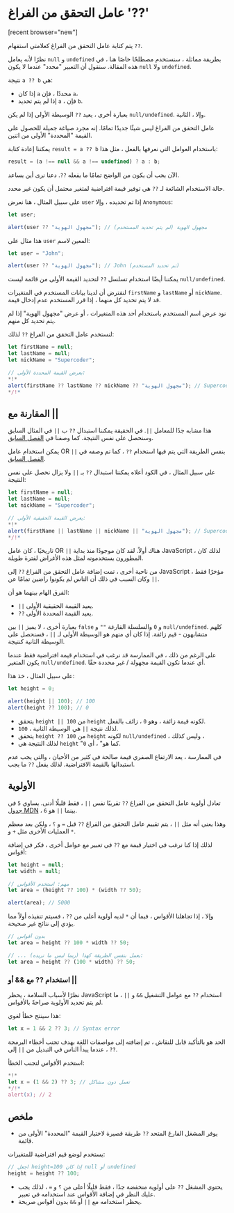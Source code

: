 # عامل التحقق من الفراغ '??'

[recent browser="new"]

يتم كتابة عامل التحقق من الفراغ كعلامتي استفهام `??`.

نظرًا لأنه يعامل `null` و `undefined` بطريقة مماثلة ، سنستخدم مصطلحًا خاصًا هنا ، في هذه المقالة. سنقول أن التعبير "محدد" عندما لا يكون `null` ولا `undefined`.

نتيجة `a ?? b` هي:
- إذا كان `a` محددًا ، فإن `a`،
- إذا لم يتم تحديد `a` ، فإن `b`.

بعبارة أخرى ، يعيد `??` الوسيطة الأولى إذا لم يكن `null/undefined`. وإلا ، الثانية.

عامل التحقق من الفراغ ليس شيئًا جديدًا تمامًا. إنه مجرد صياغة جميلة للحصول على القيمة "المحددة" الأولى من اثنين.

يمكننا إعادة كتابة `result = a ?? b` باستخدام العوامل التي نعرفها بالفعل ، مثل هذا:

```js
result = (a !== null && a !== undefined) ? a : b;
```

الآن يجب أن يكون من الواضح تمامًا ما يفعله `??`. دعنا نرى أين يساعد.

حالة الاستخدام الشائعة لـ `??` هي توفير قيمة افتراضية لمتغير محتمل أن يكون غير محدد.

على سبيل المثال ، هنا نعرض `user` إذا تم تحديده ، وإلا `Anonymous`:

```js run
let user;

alert(user ?? "مجهول الهوية"); // مجهول الهوية (لم يتم تحديد المستخدم)
```

هذا مثال على `user` المعين لاسم:

```js run
let user = "John";

alert(user ?? "مجهول الهوية"); // John (تم تحديد المستخدم)
```

يمكننا أيضًا استخدام تسلسل `??` لتحديد القيمة الأولى من قائمة ليست `null/undefined`.

لنفترض أن لدينا بيانات المستخدم في المتغيرات `firstName` و `lastName` أو `nickName`. قد لا يتم تحديد كل منهما ، إذا قرر المستخدم عدم إدخال قيمة.

نود عرض اسم المستخدم باستخدام أحد هذه المتغيرات ، أو عرض "مجهول الهوية" إذا لم يتم تحديد كل منهم.

لنستخدم عامل التحقق من الفراغ `??` لذلك:

```js run
let firstName = null;
let lastName = null;
let nickName = "Supercoder";

// يعرض القيمة المحددة الأولى:
*!*
alert(firstName ?? lastName ?? nickName ?? "مجهول الهوية"); // Supercoder
*/!*
```

## المقارنة مع ||

هذا مشابه جدًا للمعامل `||`. في الحقيقة يمكننا استبدال `??` ب `||` في المثال السابق وسنحصل على نفس النتيجة. كما وصفنا في [الفصل السابق](info:logical-operators#or-finds-the-first-truthy-value).

يمكن استخدام عامل OR `||` بنفس الطريقة التي يتم فيها استخدام `??` ، كما تم وصفه في [الفصل السابق](info:logical-operators#or-finds-the-first-truthy-value).

على سبيل المثال ، في الكود أعلاه يمكننا استبدال `??` بـ `||` ولا يزال نحصل على نفس النتيجة:

```js run
let firstName = null;
let lastName = null;
let nickName = "Supercoder";

// يعرض القيمة الحقيقية الأولى:
*!*
alert(firstName || lastName || nickName || "مجهول الهوية"); // Supercoder
*/!*
```

تاريخيًا ، كان عامل OR `||` هناك أولاً. لقد كان موجودًا منذ بداية JavaScript ، لذلك كان المطورون يستخدمونه لمثل هذه الأغراض لفترة طويلة.

من ناحية أخرى ، تمت إضافة عامل التحقق من الفراغ `??` إلى JavaScript مؤخرًا فقط ، وكان السبب في ذلك أن الناس لم يكونوا راضين تمامًا عن `||`.

الفرق الهام بينهما هو أن:
- `||` يعيد القيمة الحقيقية الأولى.
- `??` يعيد القيمة المحددة الأولى.

بعبارة أخرى ، لا يميز `||` بين `false` و `0` والسلسلة الفارغة `""` و `null/undefined`. كلهم متشابهون - قيم زائفة. إذا كان أي منهم هو الوسيطة الأولى لـ `||` ، فسنحصل على الوسيطة الثانية كنتيجة.

على الرغم من ذلك ، في الممارسة قد نرغب في استخدام قيمة افتراضية فقط عندما يكون المتغير `null/undefined`. أي عندما تكون القيمة مجهولة / غير محددة حقًا.

على سبيل المثال ، خذ هذا:

```js run
let height = 0;

alert(height || 100); // 100
alert(height ?? 100); // 0
```

- يتحقق `height || 100` من `height` لكونه قيمة زائفة ، وهو `0` ، زائف بالفعل.
 - لذلك نتيجة `||` هي الوسيطة الثانية ، `100`.
- يتحقق `height ?? 100` من `height` لكونه `null/undefined` ، وليس كذلك ،
 - لذلك النتيجة هي `height` "كما هو" ، أي `0`.

في الممارسة ، يعد الارتفاع الصفري قيمة صالحة في كثير من الأحيان ، والتي يجب عدم استبدالها بالقيمة الافتراضية. لذلك يفعل `??` ما يجب.

## الأولوية

تعادل أولوية عامل التحقق من الفراغ `??` تقريبًا نفس `||` ، فقط قليلًا أدنى. يساوي `5` في [جدول MDN](https://developer.mozilla.org/en-US/docs/Web/JavaScript/Reference/Operators/Operator_Precedence#Table) ، بينما `||` هو `6`.

وهذا يعني أنه مثل `||` ، يتم تقييم عامل التحقق من الفراغ `??` قبل `=` و `؟` ، ولكن بعد معظم العمليات الأخرى مثل `+` و `*`.

لذلك إذا كنا نرغب في اختيار قيمة مع `??` في تعبير مع عوامل أخرى ، فكر في إضافة أقواس:

```js run
let height = null;
let width = null;

// مهم: استخدم الأقواس
let area = (height ?? 100) * (width ?? 50);

alert(area); // 5000
```

وإلا ، إذا تجاهلنا الأقواس ، فبما أن `*` لديه أولوية أعلى من `??` ، فسيتم تنفيذه أولاً مما يؤدي إلى نتائج غير صحيحة.

```js
// بدون أقواس
let area = height ?? 100 * width ?? 50;

// ... يعمل بنفس الطريقة كهذا (ربما ليس ما نريده):
let area = height ?? (100 * width) ?? 50;
```

### استخدام ?? مع && أو ||

نظرًا لأسباب السلامة ، يحظر JavaScript استخدام `??` مع عوامل التشغيل `&&` و `||` ، ما لم يتم تحديد الأولوية صراحةً بالأقواس.

هذا سينتج خطأ لغوي:

```js run
let x = 1 && 2 ?? 3; // Syntax error
```

الحد هو بالتأكيد قابل للنقاش ، تم إضافته إلى مواصفات اللغة بهدف تجنب أخطاء البرمجة ، عندما يبدأ الناس في التبديل من `||` إلى `??`.

استخدم الأقواس لتجنب الخطأ:

```js run
*!*
let x = (1 && 2) ?? 3; // تعمل دون مشاكل
*/!*
alert(x); // 2
```

## ملخص

- يوفر المشغل الفارغ المتحد `??` طريقة قصيرة لاختيار القيمة "المحددة" الأولى من قائمة.

يستخدم لوضع قيم افتراضية للمتغيرات:

```js
// اجعل height=100 إذا كان null أو undefined
height = height ?? 100;
```

- يحتوي المشغل `??` على أولوية منخفضة جدًا ، فقط قليلًا أعلى من `؟` و `=` ، لذلك يجب عليك النظر في إضافة الأقواس عند استخدامه في تعبير.
- يحظر استخدامه مع `||` أو `&&` بدون أقواس صريحة.
